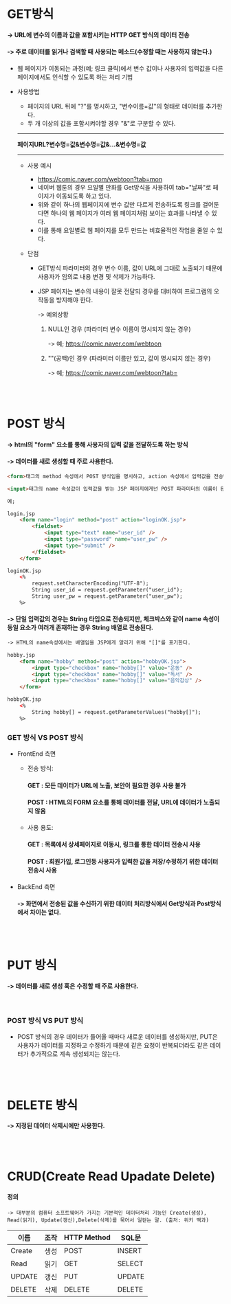 # GET방식
    
#### -> URL에 변수의 이름과 값을 포함시키는 HTTP GET 방식의 데이터 전송
#### -> 주로 데이터를 읽거나 검색할 때 사용되는 메소드(수정할 때는 사용하지 않는다.)
    
* 웹 페이지가 이동되는 과정(예; 링크 클릭)에서 변수 값이나 사용자의 입력값을 다른 페이지에서도 인식할 수 있도록 하는 처리 기법

* 사용방법
    
    * 페이지의 URL 뒤에 "?"를 명시하고, "변수이름=값"의 형태로 데이터를 추가한다.
    * 두 개 이상의 값을 포함시켜야할 경우 "&"로 구분할 수 있다.

    <hr>
    
    **페이지URL?변수명=값&변수명=값&...&변수명=값**

    <hr>

    * 사용 예시
        
        * https://comic.naver.com/webtoon?tab=mon
        * 네이버 웹툰의 경우 요일별 만화를 Get방식을 사용하여 tab="날짜"로 페이지가 이동되도록 하고 있다.
        * 위와 같이 하나의 웹페이지에 변수 값만 다르게 전송하도록 링크를 걸어둔다면 하나의 웹 페이지가 여러 웹 페이지처럼 보이는 효과를 나타낼 수 있다. 
        * 이를 통해 요일별로 웹 페이지를 모두 만드는 비효율적인 작업을 줄일 수 있다.

    * 단점

        * GET방식 파라미터의 경우 변수 이름, 값이 URL에 그대로 노출되기 때문에 사용자가 임의로 내용 변경 및 삭제가 가능하다.

        * JSP 페이지는 변수의 내용이 잘못 전달되 경우를 대비하여 프로그램의 오작동을 방지해야 한다.
            
            -> 예외상황
            
            1. NULL인 경우 (파라미터 변수 이름이 명시되지 않는 경우)
                
                -> 예; https://comic.naver.com/webtoon
            
            2. ""(공백)인 경우 (파라미터 이름만 있고, 값이 명시되지 않는 경우)

                -> 예; https://comic.naver.com/webtoon?tab=

<br>
<br>

# POST 방식

#### -> html의 **"form"** 요소를 통해 사용자의 입력 값을 전달하도록 하는 방식
#### -> 데이터를 새로 생성할 때 주로 사용한다.

```html
<form>태그의 method 속성에서 POST 방식임을 명시하고, action 속성에서 입력값을 전송받을 JSP페이지를 지정한다.

<input>태그의 name 속성값이 입력값을 받는 JSP 페이지에게넌 POST 파라미터의 이름이 된다.

예;

login.jsp 
    <form name="login" method="post" action="loginOK.jsp">
        <fieldset>
            <input type="text" name="user_id" />
            <input type="password" name="user_pw" />
            <input type="submit" />
        </fieldset>
    </form>

loginOK.jsp
    <%
        request.setCharacterEncoding("UTF-8");
        String user_id = request.getParameter("user_id");
        String user_pw = request.getParameter("user_pw");        
    %>
```

#### -> 단일 입력값의 경우는 String 타입으로 전송되지만, 체크박스와 같이 name 속성이 동일 요소가 여러개 존재하는 경우 String 배열로 전송된다.

```html
-> HTML의 name속성에서는 배열임을 JSP에게 알리기 위해 "[]"를 표기한다.

hobby.jsp
    <form name="hobby" method="post" action="hobbyOK.jsp">
        <input type="checkbox" name="hobby[]" value="운동" />
        <input type="checkbox" name="hobby[]" value="독서" />
        <input type="checkbox" name="hobby[]" value="음악감상" />
    </form>

hobbyOK.jsp
    <%
        String hobby[] = request.getParameterValues("hobby[]");
    %>
```

### GET 방식 VS POST 방식

* FrontEnd 측면
    * 전송 방식:
        
        #### GET : 모든 데이터가 URL에 노출, 보안이 필요한 경우 사용 불가

        #### POST : HTML의 FORM 요소를 통해 데이터를 전달, URL에 데이터가 노출되지 않음

    * 사용 용도:

        #### GET : 목록에서 상세페이지로 이동시, 링크를 통한 데이터 전송시 사용

        #### POST : 회원가입, 로그인등 사용자가 입력한 값을 저장/수정하기 위한 데이터 전송시 사용

* BackEnd 측면

    #### -> 화면에서 전송된 값을 수신하기 위한 데이터 처리방식에서 Get방식과 Post방식에서 차이는 없다.

<br>
<br>

# PUT 방식
#### -> 데이터를 새로 생성 혹은 수정할 때 주로 사용한다.

<br>

### POST 방식 VS PUT 방식
* POST 방식의 경우 데이터가 들어올 때마다 새로운 데이터를 생성하지만, PUT은 사용자가 데이터를 지정하고 수정하기 때문에 같은 요청이 반복되더라도 같은 데이터가 추가적으로 계속 생성되지는 않는다.

<br>
<br>

# DELETE 방식
#### -> 지정된 데이터 삭제시에만 사용한다.

<br>
<br>

# CRUD(Create Read Upadate Delete)

#### 정의
    -> 대부분의 컴퓨터 소프트웨어가 가지는 기본적인 데이터처리 기능인 Create(생성), Read(읽기), Update(갱신),Delete(삭제)를 묶어서 일컫는 말. (출처: 위키 백과)

|이름|조작|HTTP Method|SQL문|
|------|---|---|---|
|Create|생성|POST|INSERT|
|Read|읽기 |GET|SELECT|
|UPDATE|갱신|PUT|UPDATE|
|DELETE|삭제|DELETE|DELETE|
